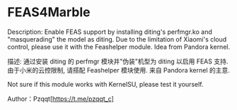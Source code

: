 # FEAS4Marble
Description:
Enable FEAS support by installing diting's perfmgr.ko and "masquerading" the model as diting. Due to the limitation of Xiaomi's cloud control, please use it with the Feashelper module. Idea from Pandora kernel.

描述:
通过安装 diting 的 perfmgr 模块并"伪装"机型为 diting 以启用 FEAS 支持. 由于小米的云控限制, 请搭配 Feashelper 模块使用. 来自 Pandora kernel 的主意.

Not sure if this module works with KernelSU, please test it yourself.

Author：Pzqqt[https://t.me/pzqqt_c]

